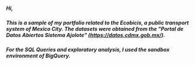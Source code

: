 ##### Hi,

##### This is a sample of my portfolio related to the Ecobicis, a public transport system of Mexico City. The datasets were obtained from the "Portal de Datos Abiertos Sistema Ajolote" (https://datos.cdmx.gob.mx/).

##### For the SQL Queries and exploratory analysis, I used the sandbox environment of BigQuery.
